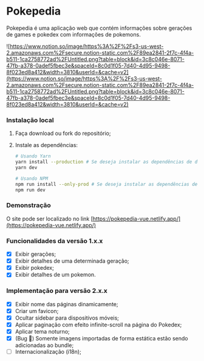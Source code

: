 # Pokepedia

Pokepedia é uma aplicação web que contém informações sobre gerações de games e pokedex com informações de pokemons.

![https://www.notion.so/image/https%3A%2F%2Fs3-us-west-2.amazonaws.com%2Fsecure.notion-static.com%2F89ea2841-2f7c-4f4a-b511-1ca2758772ad%2FUntitled.png?table=block&id=3c8c046e-8071-47fb-a378-0adef5fbec3e&spaceId=8c0d1f05-7d40-4d95-9498-8f023ed8a412&width=3810&userId=&cache=v2](https://www.notion.so/image/https%3A%2F%2Fs3-us-west-2.amazonaws.com%2Fsecure.notion-static.com%2F89ea2841-2f7c-4f4a-b511-1ca2758772ad%2FUntitled.png?table=block&id=3c8c046e-8071-47fb-a378-0adef5fbec3e&spaceId=8c0d1f05-7d40-4d95-9498-8f023ed8a412&width=3810&userId=&cache=v2)

### Instalação local

1. Faça download ou fork do repositório;
2. Instale as dependências:

    ```bash
    # Usando Yarn
    yarn install --production # Se deseja instalar as dependências de desevolvimento remova a flag --production
    yarn dev

    # Usando NPM
    npm run install --only-prod # Se deseja instalar as dependências de desevolvimento remova a flag --only-prod
    npm run dev
    ```

### Demonstração

O site pode ser localizado no link  [https://pokepedia-vue.netlify.app/](https://pokepedia-vue.netlify.app/)

### Funcionalidades da versão 1.x.x

- [x]  Exibir gerações;
- [x]  Exibir detalhes de uma determinada geração;
- [x]  Exibir pokedex;
- [x]  Exibir detalhes de um pokemon.

### Implementação para versão 2.x.x

- [x]  Exibir nome das páginas dinamicamente;
- [x]  Criar um favicon;
- [x]  Ocultar sidebar para dispositivos móveis;
- [x]  Aplicar paginação com efeito infinite-scroll na página do Pokedex;
- [x]  Aplicar tema noturno;
- [x]  (Bug 🐞) Somente imagens importadas de forma estática estão sendo adicionadas ao bundle;
- [ ]  Internacionalização (i18n);

